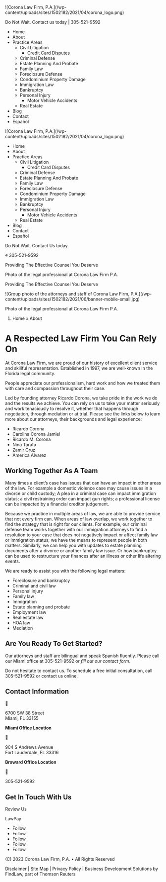 ![Corona Law Firm, P.A.](/wp-
content/uploads/sites/1502182/2021/04/corona_logo.png)

Do Not Wait. Contact us today | 305-521-9592

  * Home
  * About
  * Practice Areas
    * Civil Litigation
      * Credit Card Disputes
    * Criminal Defense
    * Estate Planning And Probate
    * Family Law
    * Foreclosure Defense
    * Condominium Property Damage
    * Immigration Law
    * Bankruptcy
    * Personal Injury
      * Motor Vehicle Accidents
    * Real Estate
  * Blog
  * Contact
  * Español

![Corona Law Firm, P.A.](/wp-
content/uploads/sites/1502182/2021/04/corona_logo.png)

  * Home
  * About
  * Practice Areas
    * Civil Litigation
      * Credit Card Disputes
    * Criminal Defense
    * Estate Planning And Probate
    * Family Law
    * Foreclosure Defense
    * Condominium Property Damage
    * Immigration Law
    * Bankruptcy
    * Personal Injury
      * Motor Vehicle Accidents
    * Real Estate
  * Blog
  * Contact
  * Español

Do Not Wait. Contact Us today.

 305-521-9592

Providing The Effective Counsel You Deserve

Photo of the legal professional at Corona Law Firm P.A.

Providing The Effective Counsel You Deserve

![Group photo of the attorneys and staff of Corona Law Firm, P.A.](/wp-
content/uploads/sites/1502182/2021/06/banner-mobile-small.jpg)

Photo of the legal professional at Corona Law Firm P.A.

  1. Home
 » About

# A Respected Law Firm You Can Rely On

At Corona Law Firm, we are proud of our history of excellent client service
and skillful representation. Established in 1997, we are well-known in the
Florida legal community.

People appreciate our professionalism, hard work and how we treated them with
care and compassion throughout their case.

Led by founding attorney Ricardo Corona, we take pride in the work we do and
the results we achieve. You can rely on us to take your matter seriously and
work tenaciously to resolve it, whether that happens through negotiation,
through mediation or at trial. Please see the links below to learn more about
our attorneys, their backgrounds and legal experience:

  * Ricardo Corona
  * Carolina Corona Jamiel
  * Ricardo M. Corona
  * Nina Tarafa
  * Zamir Cruz
  * America Alvarez

## Working Together As A Team

Many times a client’s case has issues that can have an impact in other areas
of the law. For example a domestic violence case may cause issues in a divorce
or child custody; A plea in a criminal case can impact immigration status; a
civil restraining order can impact gun rights; a professional license can be
impacted by a financial creditor judgement.

Because we practice in multiple areas of law, we are able to provide service
that not every firm can. When areas of law overlap, we work together to find
the strategy that is right for our clients. For example, our criminal defense
team works together with our immigration attorneys to find a resolution to
your case that does not negatively impact or affect family law or immigration
status; we have the means to represent people in both matters. Similarly, we
can help you with updates to estate planning documents after a divorce or
another family law issue. Or how bankruptcy can be used to restructure your
finances after an illness or other life altering events.

We are ready to assist you with the following legal matters:

  * Foreclosure and bankruptcy
  * Criminal and civil law
  * Personal injury
  * Family law
  * Immigration
  * Estate planning and probate
  * Employment law
  * Real estate law
  * HOA law
  * Mediation

## Are You Ready To Get Started?

Our attorneys and staff are bilingual and speak Spanish fluently. Please call
our Miami office at 305-521-9592 or _fill out our contact form_.

Do not hesitate to contact us. To schedule a free initial consultation, call
305-521-9592 or contact us online.

## Contact Information



6700 SW 38 Street  
Miami, FL 33155

**Miami Office Location**



904 S Andrews Avenue  
Fort Lauderdale, FL 33316

**Broward Office Location**



305-521-9592

## Get In Touch With Us

Review Us

LawPay

  * Follow
  * Follow
  * Follow
  * Follow
  * Follow

(C) 2023 Corona Law Firm, P.A. • All Rights Reserved

Disclaimer | Site Map | Privacy Policy | Business Development Solutions by
FindLaw, part of Thomson Reuters

